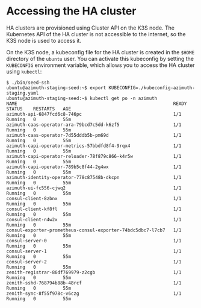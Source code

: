 # Accessing the HA cluster

HA clusters are provisioned using Cluster API on the K3S node. The Kubernetes API of the
HA cluster is not accessible to the internet, so the K3S node is used to access it.

On the K3S node, a kubeconfig file for the HA cluster is created in the `$HOME` directory
of the `ubuntu` user. You can activate this kubeconfig by setting the `KUBECONFIG` environment
variable, which allows you to access the HA cluster using `kubectl`:

```
$ ./bin/seed-ssh
ubuntu@azimuth-staging-seed:~$ export KUBECONFIG=./kubeconfig-azimuth-staging.yaml
ubuntu@azimuth-staging-seed:~$ kubectl get po -n azimuth
NAME                                                          READY   STATUS    RESTARTS   AGE
azimuth-api-6847fcd6c8-746pc                                  1/1     Running   0          55m
azimuth-caas-operator-ara-79bcd7c5dd-k6zf5                    1/1     Running   0          55m
azimuth-caas-operator-7d55dddb5b-pm69d                        1/1     Running   0          55m
azimuth-capi-operator-metrics-57bbdfd8f4-9rqx4                1/1     Running   0          55m
azimuth-capi-operator-reloader-78f879c866-k4r5w               1/1     Running   0          55m
azimuth-capi-operator-789b5c8f44-2g4wx                        1/1     Running   0          55m
azimuth-identity-operator-778c87548b-dkcpn                    1/1     Running   0          55m
azimuth-ui-fc556-cjwq2                                        1/1     Running   0          55m
consul-client-8zbnx                                           1/1     Running   0          55m
consul-client-kf8fl                                           1/1     Running   0          55m
consul-client-n4w2x                                           1/1     Running   0          55m
consul-exporter-prometheus-consul-exporter-74bdc5dbc7-l7cb7   1/1     Running   0          55m
consul-server-0                                               1/1     Running   0          55m
consul-server-1                                               1/1     Running   0          55m
consul-server-2                                               1/1     Running   0          55m
zenith-registrar-86df769979-z2cgb                             1/1     Running   0          55m
zenith-sshd-768794b88b-48rcf                                  1/1     Running   0          55m
zenith-sync-8f55f978c-v6czg                                   1/1     Running   0          55m
```
